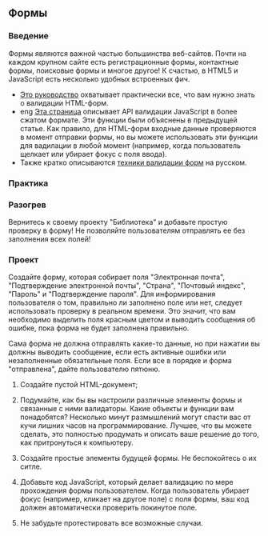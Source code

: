 ## Формы

### Введение

Формы являются важной частью большинства веб-сайтов. Почти на каждом крупном сайте есть регистрационные формы, контактные формы, поисковые формы и многое другое! К счастью, в HTML5 и JavaScript есть несколько удобных встроенных фич.

- [Это руководство](https://developer.mozilla.org/ru/docs/Learn/HTML/Forms/%D0%92%D0%B0%D0%BB%D0%B8%D0%B4%D0%B0%D1%86%D0%B8%D1%8F_%D1%84%D0%BE%D1%80%D0%BC%D1%8B) охватывает практически все, что вам нужно знать о валидации HTML-форм.
- <span class="btn-fill btn btn-xs btn-success">eng</span> [Эта страница](https://www.w3schools.com/js/js_validation_api.asp) описывает API валидации JavaScript в более сжатом формате. Эти функции были объяснены в предыдущей статье. Как правило, для HTML-форм входные данные проверяются в момент отправки формы, но вы можете использовать эти функции для вадилации в любой момент (например, когда пользователь щелкает или убирает фокус с поля ввода).
- Также кратко описываются [техники валидации форм](https://htmlacademy.ru/blog/useful/html/form-validation-techniques) на русском.

### Практика

### Разогрев

Вернитесь к своему проекту "Библиотека" и добавьте простую проверку в форму! Не позволяйте пользователям отправлять ее без заполнения всех полей!

### Проект

Создайте форму, которая собирает поля "Электронная почта", "Подтверждение электронной почты", "Страна", "Почтовый индекс", "Пароль" и "Подтверждение пароля". Для информирования пользователя о том, правильно ли заполнено поле или нет, следует использовать проверку в реальном времени. Это значит, что вам необходимо выделить поля красным цветом и выводить сообщения об ошибке, пока форма не будет заполнена правильно.

Сама форма не должна отправлять какие-то данные, но при нажатии вы должны выводить сообщение, если есть активные ошибки или незаполненные обязательные поля. Если все в порядке и форма "отправлена", дайте пользователю пятюню.

1. Создайте пустой HTML-документ;

2. Подумайте, как бы вы настроили различные элементы формы и связанные с ними валидаторы. Какие объекты и функции вам понадобятся? Несколько минут размышлений могут спасти вас от кучи лишних часов на программирование. Лучшее, что вы можете сделать, это полностью продумать и описать ваше решение до того, как притронуться к компьютеру.

3. Создайте простые элементы будущей формы. Не беспокойтесь о их ситле.

4. Добавьте код JavaScript, который делает валидацию по мере прохождения формы пользователем. Когда пользователь убирает фокус (например, кликает на другое поле) с поля формы, ваш код должен автоматически проверить покинутое поле.

5. Не забудьте протестировать все возможные случаи.
